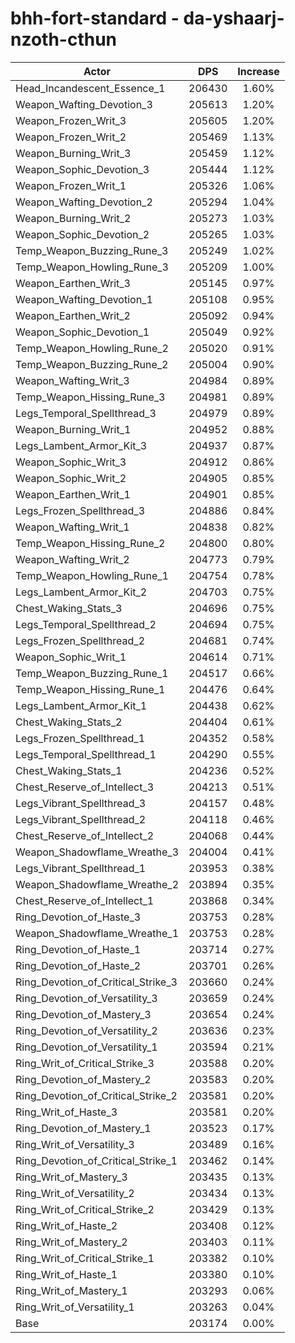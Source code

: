 # bhh-fort-standard - da-yshaarj-nzoth-cthun
| Actor | DPS | Increase |
|---|:---:|:---:|
|Head_Incandescent_Essence_1|206430|1.60%|
|Weapon_Wafting_Devotion_3|205613|1.20%|
|Weapon_Frozen_Writ_3|205605|1.20%|
|Weapon_Frozen_Writ_2|205469|1.13%|
|Weapon_Burning_Writ_3|205459|1.12%|
|Weapon_Sophic_Devotion_3|205444|1.12%|
|Weapon_Frozen_Writ_1|205326|1.06%|
|Weapon_Wafting_Devotion_2|205294|1.04%|
|Weapon_Burning_Writ_2|205273|1.03%|
|Weapon_Sophic_Devotion_2|205265|1.03%|
|Temp_Weapon_Buzzing_Rune_3|205249|1.02%|
|Temp_Weapon_Howling_Rune_3|205209|1.00%|
|Weapon_Earthen_Writ_3|205145|0.97%|
|Weapon_Wafting_Devotion_1|205108|0.95%|
|Weapon_Earthen_Writ_2|205092|0.94%|
|Weapon_Sophic_Devotion_1|205049|0.92%|
|Temp_Weapon_Howling_Rune_2|205020|0.91%|
|Temp_Weapon_Buzzing_Rune_2|205004|0.90%|
|Weapon_Wafting_Writ_3|204984|0.89%|
|Temp_Weapon_Hissing_Rune_3|204981|0.89%|
|Legs_Temporal_Spellthread_3|204979|0.89%|
|Weapon_Burning_Writ_1|204952|0.88%|
|Legs_Lambent_Armor_Kit_3|204937|0.87%|
|Weapon_Sophic_Writ_3|204912|0.86%|
|Weapon_Sophic_Writ_2|204905|0.85%|
|Weapon_Earthen_Writ_1|204901|0.85%|
|Legs_Frozen_Spellthread_3|204886|0.84%|
|Weapon_Wafting_Writ_1|204838|0.82%|
|Temp_Weapon_Hissing_Rune_2|204800|0.80%|
|Weapon_Wafting_Writ_2|204773|0.79%|
|Temp_Weapon_Howling_Rune_1|204754|0.78%|
|Legs_Lambent_Armor_Kit_2|204703|0.75%|
|Chest_Waking_Stats_3|204696|0.75%|
|Legs_Temporal_Spellthread_2|204694|0.75%|
|Legs_Frozen_Spellthread_2|204681|0.74%|
|Weapon_Sophic_Writ_1|204614|0.71%|
|Temp_Weapon_Buzzing_Rune_1|204517|0.66%|
|Temp_Weapon_Hissing_Rune_1|204476|0.64%|
|Legs_Lambent_Armor_Kit_1|204438|0.62%|
|Chest_Waking_Stats_2|204404|0.61%|
|Legs_Frozen_Spellthread_1|204352|0.58%|
|Legs_Temporal_Spellthread_1|204290|0.55%|
|Chest_Waking_Stats_1|204236|0.52%|
|Chest_Reserve_of_Intellect_3|204213|0.51%|
|Legs_Vibrant_Spellthread_3|204157|0.48%|
|Legs_Vibrant_Spellthread_2|204118|0.46%|
|Chest_Reserve_of_Intellect_2|204068|0.44%|
|Weapon_Shadowflame_Wreathe_3|204004|0.41%|
|Legs_Vibrant_Spellthread_1|203953|0.38%|
|Weapon_Shadowflame_Wreathe_2|203894|0.35%|
|Chest_Reserve_of_Intellect_1|203868|0.34%|
|Ring_Devotion_of_Haste_3|203753|0.28%|
|Weapon_Shadowflame_Wreathe_1|203753|0.28%|
|Ring_Devotion_of_Haste_1|203714|0.27%|
|Ring_Devotion_of_Haste_2|203701|0.26%|
|Ring_Devotion_of_Critical_Strike_3|203660|0.24%|
|Ring_Devotion_of_Versatility_3|203659|0.24%|
|Ring_Devotion_of_Mastery_3|203654|0.24%|
|Ring_Devotion_of_Versatility_2|203636|0.23%|
|Ring_Devotion_of_Versatility_1|203594|0.21%|
|Ring_Writ_of_Critical_Strike_3|203588|0.20%|
|Ring_Devotion_of_Mastery_2|203583|0.20%|
|Ring_Devotion_of_Critical_Strike_2|203581|0.20%|
|Ring_Writ_of_Haste_3|203581|0.20%|
|Ring_Devotion_of_Mastery_1|203523|0.17%|
|Ring_Writ_of_Versatility_3|203489|0.16%|
|Ring_Devotion_of_Critical_Strike_1|203462|0.14%|
|Ring_Writ_of_Mastery_3|203435|0.13%|
|Ring_Writ_of_Versatility_2|203434|0.13%|
|Ring_Writ_of_Critical_Strike_2|203429|0.13%|
|Ring_Writ_of_Haste_2|203408|0.12%|
|Ring_Writ_of_Mastery_2|203403|0.11%|
|Ring_Writ_of_Critical_Strike_1|203382|0.10%|
|Ring_Writ_of_Haste_1|203380|0.10%|
|Ring_Writ_of_Mastery_1|203293|0.06%|
|Ring_Writ_of_Versatility_1|203263|0.04%|
|Base|203174|0.00%|
